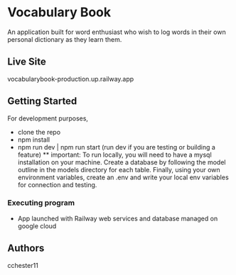 # Vocabulary Book

An application built for word enthusiast who wish to log words in their own personal dictionary as they learn them. 

## Live Site

vocabularybook-production.up.railway.app

## Getting Started

For development purposes, 
- clone the repo
- npm install 
- npm run dev | npm run start (run dev if you are testing or building a feature)
** important: To run locally, you will need to have a mysql installation on your machine. Create a database by following the model outline in the models directory for each table.
              Finally, using your own environment variables, create an .env and write your local env variables for connection and testing.

### Executing program

* App launched with Railway web services and database managed on google cloud

## Authors

cchester11
